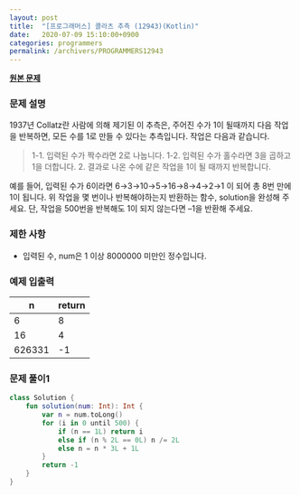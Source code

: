 ```yaml
---
layout: post
title:  "[프로그래머스] 콜라츠 추측 (12943)(Kotlin)"
date:   2020-07-09 15:10:00+0900
categories: programmers
permalink: /archivers/PROGRAMMERS12943
---
```


**[원본 문제](https://programmers.co.kr/learn/courses/30/lessons/12943)**

### 문제 설명

1937년 Collatz란 사람에 의해 제기된 이 추측은, 주어진 수가 1이 될때까지 다음 작업을 반복하면, 모든 수를 1로 만들 수 있다는 추측입니다. 작업은 다음과 같습니다.

> 1-1. 입력된 수가 짝수라면 2로 나눕니다.
> 1-2. 입력된 수가 홀수라면 3을 곱하고 1을 더합니다.
> 2. 결과로 나온 수에 같은 작업을 1이 될 때까지 반복합니다.

예를 들어, 입력된 수가 6이라면 6→3→10→5→16→8→4→2→1 이 되어 총 8번 만에 1이 됩니다. 위 작업을 몇 번이나 반복해야하는지 반환하는 함수, solution을 완성해 주세요. 단, 작업을 500번을 반복해도 1이 되지 않는다면 –1을 반환해 주세요.

### 제한 사항

  * 입력된 수, num은 1 이상 8000000 미만인 정수입니다.

### 예제 입출력

|n|return|
|-|-|
|6|8|
|16|4|
|626331|-1|

### 문제 풀이1

```kotlin
class Solution {
    fun solution(num: Int): Int {
        var n = num.toLong()
        for (i in 0 until 500) {
            if (n == 1L) return i
            else if (n % 2L == 0L) n /= 2L
            else n = n * 3L + 1L
        }
        return -1
    }
}
```
